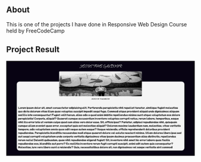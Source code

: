 ## About
This is one of the projects I have done in Responsive Web Design Course held by FreeCodeCamp

## Project Result
![Result](Tribute.png)